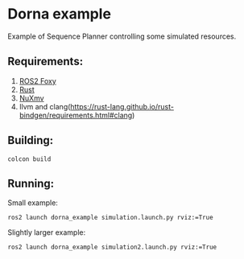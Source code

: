 Dorna example
====================

Example of Sequence Planner controlling some simulated resources.

Requirements:
-----------------
1. [ROS2 Foxy](https://index.ros.org/doc/ros2/Releases/Release-Foxy-Fitzroy/)
2. [Rust](https://rustup.rs/)
3. [NuXmv](https://nuxmv.fbk.eu)
4. llvm and clang(https://rust-lang.github.io/rust-bindgen/requirements.html#clang)

Building:
-----------------
```
colcon build
```

Running:
-----------------

Small example:
```
ros2 launch dorna_example simulation.launch.py rviz:=True
```

Slightly larger example:
```
ros2 launch dorna_example simulation2.launch.py rviz:=True
```
